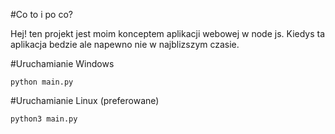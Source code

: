 #Co to i po co?

Hej! ten projekt jest moim konceptem aplikacji webowej w node js. Kiedys ta aplikacja bedzie ale napewno nie w najblizszym czasie.

#Uruchamianie Windows

``python main.py``

#Uruchamianie Linux (preferowane)

``python3 main.py``
